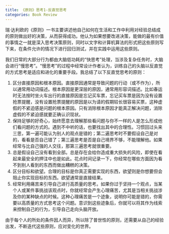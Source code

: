 ```yaml
---
title: 《原则》思考1-反直觉思考
categories: Book Review
---
```


瑞·达利欧的《原则》一书主要讲述他自己如何在生活和工作中利用对经验总结成的原则做出好的决策，从而获得成功。他认为如果想要改进决策，能做的最有价值的事情之一就是深入思考决策原则，同时以文字和计算机算法的形式把这些原则写下来，在条件允许的情况下进行回归测试，并在实践中运用这些原则。

我们日常的大部分行为都由大脑低功耗的“快思考”处理，当涉及复杂任务时，大脑会进行“慢思考”。“慢思考”的过程中经常设计作者认为，训练自己的头脑以反直觉的方式思考是适应和进化的重要手段。我总结了以下反直觉思考的原则：

1. 区分直接原因和根本原因。直接原因通常是导致问题的行动（或不作为），所以通常用动词描述。根本原因是更深层的原因，通常用形容词描述。比如春运时无法按时坐火车出行的直接原因是忘记买车票，忘记买车票是因为没有设置抢票提醒，没有设置抢票提醒的原因是以为请的假期较长很容易买票，这种虚假的不紧迫感是问题的根本原因。只有消除根本原因才能真正解决问题，消除虚假的不紧迫感就要正确认识现状。
2. 保持足够的好奇心，始终愿意去理解那些看问题与你不一样的人是怎么形成他们看问题的方式的。遇到不中听的话，也要找出其中的合理性。习惯回过头来三思，第一遍可能认为别人的观点是错的；第二遍思考时不要假设自己是对的，看看是否自己错了；第三遍思考是否是自己境界不够，不能理解他。如果经常与比自己强的人交往，那第三遍思考就很重要。
3. 总是假设自己没有看到全部。总是存在会给你造成重大损失的风险，即使在看起来最安全的押注中也是如此。花点时间记录一下，你经常在哪些方面因为看不到别人看到的东西而做出糟糕的决策。
4. 区分目标和欲望。合理的目标是你真正需要实现的东西，欲望则是你想要但会阻止你实现目标的东西。欲望通常是直接结果。
5. 经常利用痛苦来引导自己进行高质量的思考。如果你过于坚持一个观点，当某个人或某件事挑战该观点时，你就经常会产生心理痛苦，尤其是当相关挑战涉及你的某种缺点的时候。这种心理痛苦是一个迹象，说明你可能是错的，你需要以高质量的方式思考这个问题。意识到这些迹象后，你就可以将其作为线索来控制自己的行为，引导自己走向头脑开放。

由于每个人的所处的条件因人而异，所以除了普世性的原则，还需要从自己的经验出发，不断迭代这些原则，应对变化的世界。



